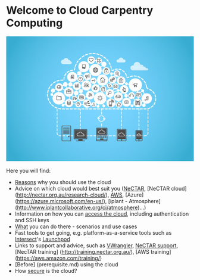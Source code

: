 Welcome to Cloud Carpentry Computing
=====================================
![alert](images/cloud1.jpg)

Here you will find:

* [Reasons](reasons.md) why you should use the cloud
* Advice on which cloud would best suit you ([NeCTAR](nectar.md), [NeCTAR cloud] (http://nectar.org.au/research-cloud/), [AWS](https://aws.amazon.com/), [Azure] (https://azure.microsoft.com/en-us/), [iplant - Atmosphere] (http://www.iplantcollaborative.org/ci/atmosphere)...) 
* Information on how you can [access the cloud](access.md), including authentication and SSH keys
* [What](what.md) you can do there - scenarios and use cases
* Fast tools to get going, e.g. platform-as-a-service tools such as [Intersect](http://www.intersect.org.au/)'s [Launchpod](https://www.intersect.org.au/content/launchpod)
* Links to support and advice, such as [VWrangler](https://espaces.edu.au/vwrangler), [NeCTAR support](https://support.nectar.org.au/support/home), [NecTAR training] (http://training.nectar.org.au/), [AWS training] (https://aws.amazon.com/training/)
* [Before] (prerequisite.md) using the cloud
* How [secure](security.md) is the cloud?



